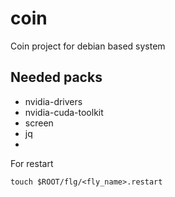# coin

Coin project for debian based system


## Needed packs

  * nvidia-drivers
  * nvidia-cuda-toolkit
  * screen
  * jq
  *

For restart
```
touch $ROOT/flg/<fly_name>.restart
```
